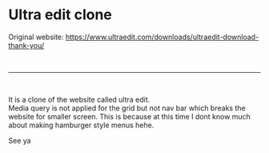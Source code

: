 # Ultra edit clone

Original website: https://www.ultraedit.com/downloads/ultraedit-download-thank-you/

<br>

---

<br>

It is a clone of the website called ultra edit. <br>
Media query is not applied for the grid but not nav bar which breaks the website for smaller screen. This is because at this time I dont know much about making hamburger style menus hehe.


See ya
